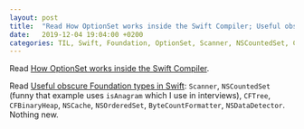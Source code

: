 ```yaml
---
layout: post
title:  "Read How OptionSet works inside the Swift Compiler; Useful obscure Foundation types in Swift"
date:   2019-12-04 19:04:00 +0200
categories: TIL, Swift, Foundation, OptionSet, Scanner, NSCountedSet, CFTree, CFBinaryHeap, NSCache, NSOrderedSet, ByteCountFormatter, NSDataDetector
---
```

Read [How OptionSet works inside the Swift Compiler](https://swiftrocks.com/how-optionset-works-inside-the-swift-compiler.html).

Read [Useful obscure Foundation types in Swift](https://swiftrocks.com/useful-obscure-foundation-types-in-swift.html): `Scanner`, `NSCountedSet` (funny that example uses `isAnagram` which I use in interviews), `CFTree`, `CFBinaryHeap`, `NSCache`, `NSOrderedSet`, `ByteCountFormatter`, `NSDataDetector`. Nothing new.
